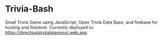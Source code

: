 # Trivia-Bash
Small Trivia Game using JavaScript, Open Trivia Data Base, and firebase for hosting and firestore. 
Currently deployed to: https://directsupplykatajamesvl.web.app
